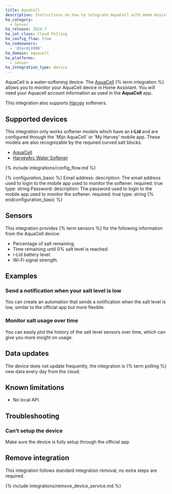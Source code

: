 ```yaml
---
title: AquaCell
description: Instructions on how to integrate AquaCell with Home Assistant.
ha_category:
  - Sensor
ha_release: 2024.7
ha_iot_class: Cloud Polling
ha_config_flow: true
ha_codeowners:
  - '@Jordi1990'
ha_domain: aquacell
ha_platforms:
  - sensor
ha_integration_type: device
---
```


AquaCell is a water-softening device. The [AquaCell](https://www.aquacell-waterontharder.nl/) {% term integration %} allows you to monitor your AquaCell device in Home Assistant.
You will need your Aquacell account information as used in the **AquaCell** app.

This integration also supports [Harvey](https://www.harveywatersofteners.co.uk/) softeners.

## Supported devices

This integration only works softener models which have an <b>i-Lid</b> and are configured through the 'Mijn AquaCell' or 'My Harvey' mobile app.
These models are also recognizable by the required curved salt blocks.
- [AquaCell](https://www.aquacell-waterontharder.nl/aquacell)
- [HarveyArc Water Softener](https://www.harveywatersofteners.co.uk/products/water-softeners/harveyarc-water-softener)

{% include integrations/config_flow.md %}

{% configuration_basic %}
Email address:
  description: The email address used to login to the mobile app used to monitor the softener.
  required: true
  type: string
Password:
  description: The password used to login to the mobile app used to monitor the softener.
  required: true
  type: string
{% endconfiguration_basic %}

## Sensors

This integration provides {% term sensors %} for the following information from the AquaCell device:

- Percentage of salt remaining.
- Time remaining until 0% salt level is reached.
- i-Lid battery level.
- Wi-Fi signal strength.

## Examples

### Send a notification when your salt level is low
You can create an automation that sends a notification when the salt level is low, similar to the official app but more flexible.

### Monitor salt usage over time
You can easily plot the history of the salt level sensors over time, which can give you more insight on usage.

## Data updates
The device does not update frequently, the integration is {% term polling %} new data every day from the cloud.

## Known limitations
- No local API.

## Troubleshooting

### Can’t setup the device
Make sure the device is fully setup through the official app.

## Remove integration

This integration follows standard integration removal, no extra steps are required.

{% include integrations/remove_device_service.md %}
